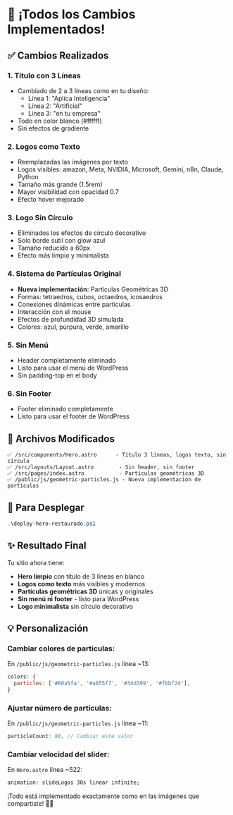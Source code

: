 # 🎉 ¡Todos los Cambios Implementados!

## ✅ Cambios Realizados

### 1. **Título con 3 Líneas**
- Cambiado de 2 a 3 líneas como en tu diseño:
  - Línea 1: "Aplica Inteligencia"
  - Línea 2: "Artificial"
  - Línea 3: "en tu empresa"
- Todo en color blanco (#ffffff)
- Sin efectos de gradiente

### 2. **Logos como Texto**
- Reemplazadas las imágenes por texto
- Logos visibles: amazon, Meta, NVIDIA, Microsoft, Gemini, n8n, Claude, Python
- Tamaño más grande (1.5rem)
- Mayor visibilidad con opacidad 0.7
- Efecto hover mejorado

### 3. **Logo Sin Círculo**
- Eliminados los efectos de círculo decorativo
- Solo borde sutil con glow azul
- Tamaño reducido a 60px
- Efecto más limpio y minimalista

### 4. **Sistema de Partículas Original**
- **Nueva implementación:** Partículas Geométricas 3D
- Formas: tetraedros, cubos, octaedros, icosaedros
- Conexiones dinámicas entre partículas
- Interacción con el mouse
- Efectos de profundidad 3D simulada
- Colores: azul, púrpura, verde, amarillo

### 5. **Sin Menú**
- Header completamente eliminado
- Listo para usar el menú de WordPress
- Sin padding-top en el body

### 6. **Sin Footer**
- Footer eliminado completamente
- Listo para usar el footer de WordPress

## 📁 Archivos Modificados

```
✅ /src/components/Hero.astro      - Título 3 líneas, logos texto, sin círculo
✅ /src/layouts/Layout.astro        - Sin header, sin footer
✅ /src/pages/index.astro           - Partículas geométricas 3D
✅ /public/js/geometric-particles.js - Nueva implementación de partículas
```

## 🚀 Para Desplegar

```powershell
.\deploy-hero-restaurado.ps1
```

## ✨ Resultado Final

Tu sitio ahora tiene:
- **Hero limpio** con título de 3 líneas en blanco
- **Logos como texto** más visibles y modernos
- **Partículas geométricas 3D** únicas y originales
- **Sin menú ni footer** - listo para WordPress
- **Logo minimalista** sin círculo decorativo

## 💡 Personalización

### Cambiar colores de partículas:
En `/public/js/geometric-particles.js` línea ~13:
```javascript
colors: {
  particles: ['#60a5fa', '#a855f7', '#34d399', '#fbbf24'],
}
```

### Ajustar número de partículas:
En `/public/js/geometric-particles.js` línea ~11:
```javascript
particleCount: 80, // Cambiar este valor
```

### Cambiar velocidad del slider:
En `Hero.astro` línea ~522:
```css
animation: slideLogos 30s linear infinite;
```

¡Todo está implementado exactamente como en las imágenes que compartiste! 🎨✨

